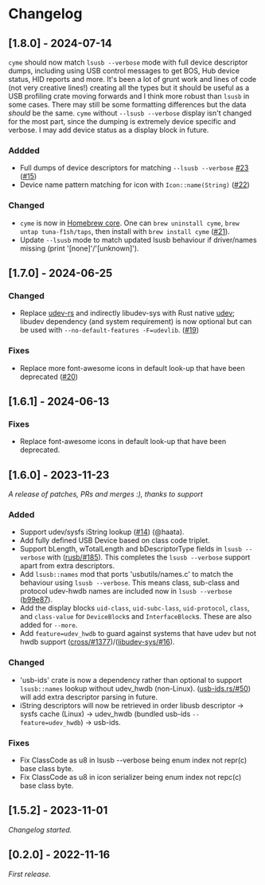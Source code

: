 # Changelog

## [1.8.0] - 2024-07-14

`cyme` should now match `lsusb --verbose` mode with full device descriptor dumps, including using USB control messages to get BOS, Hub device status, HID reports and more. It's been a lot of grunt work and lines of code (not very creative lines!) creating all the types but it should be useful as a USB profiling crate moving forwards and I think more robust than `lsusb` in some cases. There may still be some formatting differences but the data _should_ be the same. `cyme` without `--lsusb --verbose` display isn't changed for the most part, since the dumping is extremely device specific and verbose. I may add device status as a display block in future.

### Addded

- Full dumps of device descriptors for matching `--lsusb --verbose` [#23](https://github.com/tuna-f1sh/cyme/pull/23) ([#15](https://github.com/tuna-f1sh/cyme/issues/15))
- Device name pattern matching for icon with `Icon::name(String)` ([#22](https://github.com/tuna-f1sh/cyme/pull/22))

### Changed

- `cyme` is now in [Homebrew core](https://formulae.brew.sh/formula/cyme). One can `brew uninstall cyme`, `brew untap tuna-f1sh/taps`, then install with `brew install cyme` ([#21](https://github.com/tuna-f1sh/cyme/pull/21)).
- Update `--lsusb` mode to match updated lsusb behaviour if driver/names missing (print '[none]'/'[unknown]').

## [1.7.0] - 2024-06-25

### Changed

- Replace [udev-rs](https://github.com/Smithay/udev-rs) and indirectly libudev-sys with Rust native [udev](https://github.com/cr8t/udev); libudev dependency (and system requirement) is now optional but can be used with `--no-default-features -F=udevlib`. ([#19](https://github.com/tuna-f1sh/cyme/pull/19))

### Fixes

- Replace more font-awesome icons in default look-up that have been deprecated ([#20](https://github.com/tuna-f1sh/cyme/issues/20))

## [1.6.1] - 2024-06-13

### Fixes

- Replace font-awesome icons in default look-up that have been deprecated.

## [1.6.0] - 2023-11-23

_A release of patches, PRs and merges :), thanks to support_

### Added

- Support udev/sysfs iString lookup ([#14](https://github.com/tuna-f1sh/cyme/pull/14)) (@haata).
- Add fully defined USB Device based on class code triplet.
- Support bLength, wTotalLength and bDescriptorType fields in `lsusb --verbose` with ([rusb/#185](https://github.com/a1ien/rusb/pull/185)). This completes the `lsusb --verbose` support apart from extra descriptors.
- Add `lsusb::names` mod that ports 'usbutils/names.c' to match the behaviour using `lsusb --verbose`. This means class, sub-class and protocol udev-hwdb names are included now in `lsusb --verbose` ([b99e87](https://github.com/tuna-f1sh/cyme/commit/b99e87a586248fdd6dbf72d5624e5e61e993ff5a)). 
- Add the display blocks `uid-class`, `uid-subc-lass`, `uid-protocol`, `class`, and `class-value` for `DeviceBlock`s and `InterfaceBlock`s. These are also added for `--more`.
- Add `feature=udev_hwdb` to guard against systems that have udev but not hwdb support ([cross/#1377](https://github.com/cross-rs/cross/issues/1377))/([libudev-sys/#16](https://github.com/dcuddeback/libudev-sys/pull/16)).

### Changed

- 'usb-ids' crate is now a dependency rather than optional to support `lsusb::names` lookup without udev_hwdb (non-Linux). ([usb-ids.rs/#50](https://github.com/woodruffw/usb-ids.rs/pull/50)) will add extra descriptor parsing in future.
- iString descriptors will now be retrieved in order libusb descriptor -> sysfs cache (Linux) -> udev_hwdb (bundled usb-ids `--feature=udev_hwdb`) -> usb-ids.

### Fixes

- Fix ClassCode as u8 in lsusb --verbose being enum index not repr(c) base class byte.
- Fix ClassCode as u8 in icon serializer being enum index not repc(c) base class byte.

## [1.5.2] - 2023-11-01

_Changelog started._

## [0.2.0] - 2022-11-16

_First release._
